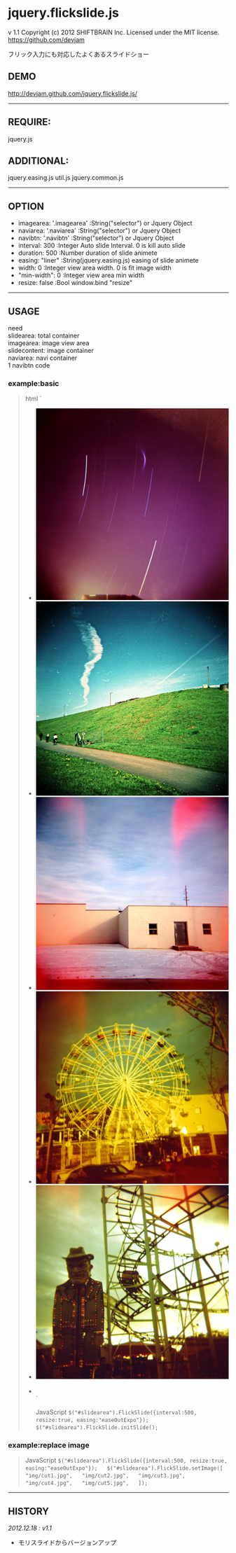 jquery.flickslide.js
====================
v 1.1
Copyright (c) 2012 SHIFTBRAIN Inc.
Licensed under the MIT license.
https://github.com/devjam

フリック入力にも対応したよくあるスライドショー

## DEMO
http://devjam.github.com/jquery.flickslide.js/

---

## REQUIRE:
jquery.js

## ADDITIONAL:
jquery.easing.js
util.js
jquery.common.js

---

## OPTION
- imagearea: '.imagearea'		:String("selector") or Jquery Object
- naviarea: '.naviarea'			:String("selector") or Jquery Object
- navibtn: '.navibtn'				:String("selector") or Jquery Object
- interval: 300							:Integer	Auto slide Interval. 0 is kill auto slide
- duration: 500							:Number 	duration of slide animete
- easing: "liner"						:String(jquery.easing.js)		easing of slide animete
- width: 0									:Integer	view area width. 0 is fit image width
- "min-width": 0						:Integer	view area min width
- resize: false							:Bool			window.bind "resize"

---

## USAGE
need  
slidearea: total container  
imagearea: image view area  
slidecontent: image container  
naviarea: navi container  
1 navibtn code  

### example:basic
>  html
>  `
>  <div id="slidearea"><!-- slidearea: total container -->  
>  	<div class="imagearea"><!-- imagearea: image view area -->  
>  		<ul class="slidecontent"><!-- slidecontent: image container -->  
>  			<li><img src="img/cut1.jpg" alt="" /></li>  
>  			<li><img src="img/cut2.jpg" alt="" /></li>  
>  			<li><img src="img/cut3.jpg" alt="" /></li>  
>  			<li><img src="img/cut4.jpg" alt="" /></li>  
>  			<li><img src="img/cut5.jpg" alt="" /></li>  
>  		</ul>  
>  	</div><!-- /imagearea -->  
>  	<ul class="naviarea"><!-- naviarea: navi container -->  
>  		<li class="navibtn"><a href="javascript:void(0);" onclick="return false;"><img src="img/btn_slide_off.gif" width="17" height="16" /></a></li><!--  
>  	</ul>  
>  </div><!-- /slidearea -->  
>  `
>  
>  JavaScript
>  `
>  $("#slidearea").FlickSlide({interval:500, resize:true, easing:"easeOutExpo"});  
>  $("#slidearea").FlickSlide.initSlide();  
>  `

### example:replace image
>  JavaScript
>  `
>  $("#slidearea").FlickSlide({interval:500, resize:true, easing:"easeOutExpo"});  
>  $("#slidearea").FlickSlide.setImage([  
>  	"img/cut1.jpg",  
>  	"img/cut2.jpg",  
>  	"img/cut3.jpg",  
>  	"img/cut4.jpg",  
>  	"img/cut5.jpg",  
>  ]);  
>  `

---

## HISTORY
_2012.12.18 : v1.1_
- モリスライドからバージョンアップ